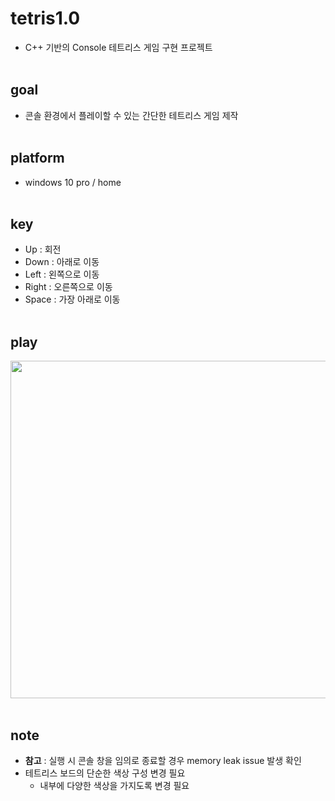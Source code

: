 # tetris1.0
- C++ 기반의 Console 테트리스 게임 구현 프로젝트
<br><br>


## goal
- 콘솔 환경에서 플레이할 수 있는 간단한 테트리스 게임 제작
<br><br>


## platform
- windows 10 pro / home
<br><br>


## key
- Up : 회전
- Down : 아래로 이동
- Left : 왼쪽으로 이동
- Right : 오른쪽으로 이동
- Space : 가장 아래로 이동
<br><br>


## play
<img src="play.gif" width="960" height="540">
<br><br>


## note
- **참고** : 실행 시 콘솔 창을 임의로 종료할 경우 memory leak issue 발생 확인
- 테트리스 보드의 단순한 색상 구성 변경 필요
  - 내부에 다양한 색상을 가지도록 변경 필요
<br><br>
